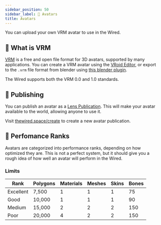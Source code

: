 ```yaml
---
sidebar_position: 50
sidebar_label: 💃 Avatars
title: Avatars
---
```


You can upload your own VRM avatar to use in the Wired.

## 🤔 What is VRM

[VRM](https://vrm.dev/) is a free and open file format for 3D avatars, supported by many applications. You can create a VRM avatar using the [VRoid Editor](https://vroid.com/editor/en), or export to the `.vrm` file format from blender using [this blender plugin](https://github.com/saturday06/VRM_Addon_for_Blender).

The Wired supports both the VRM 0.0 and 1.0 standards.

## 🌿 Publishing

You can publish an avatar as a [Lens Publication](https://docs.lens.xyz/docs/publication). This will make your avatar available to the world, allowing anyone to use it.

Visit [thewired.space/create](https://www.thewired.space/create) to create a new avatar publication.

## 🚀 Perfomance Ranks

Avatars are categorized into performance ranks, depending on how optimized they are. This is not a perfect system, but it should give you a rough idea of how well an avatar will perform in the Wired.

### Limits

| Rank      | Polygons | Materials | Meshes | Skins | Bones |
|-----------|----------|-----------|--------|-------|-------|
| Excellent | 7,500    | 1         | 1      | 1     | 75    |
| Good      | 10,000   | 1         | 1      | 1     | 90    |
| Medium    | 15,000   | 2         | 2      | 2     | 150   |
| Poor      | 20,000   | 4         | 2      | 2     | 150   |

